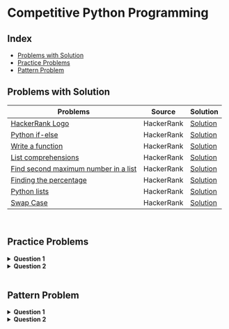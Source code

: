 # Competitive Python Programming

## Index

- [Problems with Solution](#problems-with-solution)
- [Practice Problems](#practice-problems)
- [Pattern Problem](#pattern-problem)

## Problems with Solution
| Problems | Source | Solution|
|-----------|--------|---------|
|[HackerRank Logo](https://www.hackerrank.com/challenges/text-alignment/problem?isFullScreen=true)| HackerRank | [Solution](https://github.com/komalpatel300902/Python-Competitive-Programing/blob/master/src/problem_with_solution_text_alignment.py)|
|[Python if-else](https://www.hackerrank.com/challenges/py-if-else/problem?isFullScreen=true) | HackerRank | [Solution](https://github.com/komalpatel300902/Python-Competitive-Programing/blob/master/src/problem_with_solution_problem1.py)|
|[Write a function](https://www.hackerrank.com/challenges/write-a-function/problem?isFullScreen=true)| HackerRank | [Solution](https://github.com/komalpatel300902/Python-Competitive-Programing/blob/master/src/problem_with_solution_write_a_function.py)
|[List comprehensions](https://www.hackerrank.com/challenges/list-comprehensions/problem?isFullScreen=true) | HackerRank | [Solution](https://github.com/komalpatel300902/Python-Competitive-Programing/blob/master/src/problem_with_solution_list_comprehension.py)
|[Find second maximum number in a list](https://www.hackerrank.com/challenges/find-second-maximum-number-in-a-list/problem?isFullScreen=true)| HackerRank | [Solution](https://github.com/komalpatel300902/Python-Competitive-Programing/blob/master/src/problem_with_solution_second_highest_number.py)|
|[Finding the percentage](https://www.hackerrank.com/challenges/finding-the-percentage/problem?isFullScreen=true)|HackerRank| [Solution](https://github.com/komalpatel300902/Python-Competitive-Programing/blob/master/src/problem_with_solution_find_the_percntage.py)|
|[Python lists](https://www.hackerrank.com/challenges/python-lists/problem?isFullScreen=true)| HackerRank | [Solution](https://github.com/komalpatel300902/Python-Competitive-Programing/blob/master/src/problem_with_solution_python_list.py)|
|[Swap Case](https://www.hackerrank.com/challenges/swap-case/problem?isFullScreen=true) | HackerRank| [Solution](https://github.com/komalpatel300902/Python-Competitive-Programing/blob/master/src/problem_with_solution_swap_case.py)


<br>

## Practice Problems

<details>
<summary>  <b>Question 1</b>  </Summary>
Given a number ‘n’, the task is to print the Fibonacci series using Python. If <code>n</code> = 9 then <code> output </code> is given below.  <a href = "https://github.com/komalpatel300902/Python-Competitive-Programing/blob/master/src/practice_problem_febonacci_series.py">[solution]</a>
<pre>
1 1 2 3 5 8 13 21 34
</pre>
</details>
<details>
<summary>  <b>Question 2</b>  </Summary>
Given an integer, n , print the following values for each integer  from 1 to n in :

1. Decimal form<br>
1. Octal form<br>
1. Hexadecimal (capitalized) form<br>
1. Binary form.

If <code>n</code> = 17 then <code> output </code> is given below.  <a href = "https://github.com/komalpatel300902/Python-Competitive-Programing/blob/master/src/practice_problem_conversion_to_other_neumeric_forms.py">[solution]</a>
<pre>
 1   1   1      1
 2   2   2     10
 3   3   3     11
 4   4   4    100
 5   5   5    101
 6   6   6    110
 7   7   7    111
 8  10   8   1000
 9  11   9   1001
10  12   A   1010
11  13   B   1011
12  14   C   1100
13  15   D   1101
14  16   E   1110
15  17   F   1111
16  20  10  10000
17  21  11  10001
</pre>
</details>


<br>

## Pattern Problem
<details>
<summary>  <b>Question 1</b>  </Summary>
WAP to print the following pattern. User enters thickness as Input. User enter <code> thickness </code> = 5. <a href = "https://github.com/komalpatel300902/Python-Competitive-Programing/blob/master/src/problem_with_solution_text_alignment.py">[ Solution ]</a>
<pre>
    H
   HHH
  HHHHH
 HHHHHHH
HHHHHHHHH
  HHHHH               HHHHH
  HHHHH               HHHHH
  HHHHH               HHHHH
  HHHHH               HHHHH
  HHHHH               HHHHH
  HHHHH               HHHHH
  HHHHHHHHHHHHHHHHHHHHHHHHH
  HHHHHHHHHHHHHHHHHHHHHHHHH
  HHHHHHHHHHHHHHHHHHHHHHHHH
  HHHHH               HHHHH
  HHHHH               HHHHH
  HHHHH               HHHHH
  HHHHH               HHHHH
  HHHHH               HHHHH
  HHHHH               HHHHH
                    HHHHHHHHH
                     HHHHHHH
                      HHHHH
                       HHH
                        H
</pre>
</details>
<details>
<summary>  <b>Question 2</b>  </Summary>
WAP to print the following pattern. User enters rows and columns. User enter <code> row </code> = 6 and <code> column </code> = 8. <a href = "https://github.com/komalpatel300902/Python-Competitive-Programing/blob/master/src/pattern_problem_question1.py">[ Solution ]</a>
<pre>
********
*      *
*      *
*      *
*      *
********
</pre>
</details>
